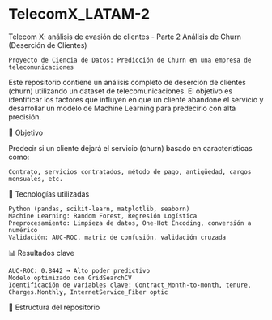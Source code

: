 # TelecomX_LATAM-2
Telecom X: análisis de evasión de clientes - Parte 2
Análisis de Churn (Deserción de Clientes) 

    Proyecto de Ciencia de Datos: Predicción de Churn en una empresa de telecomunicaciones 
     

Este repositorio contiene un análisis completo de deserción de clientes (churn) utilizando un dataset de telecomunicaciones. El objetivo es identificar los factores que influyen en que un cliente abandone el servicio y desarrollar un modelo de Machine Learning para predecirlo con alta precisión. 
 
🎯 Objetivo 

Predecir si un cliente dejará el servicio (churn) basado en características como: 

    Contrato, servicios contratados, método de pago, antigüedad, cargos mensuales, etc.
 
🧰 Tecnologías utilizadas 

    Python (pandas, scikit-learn, matplotlib, seaborn)
    Machine Learning: Random Forest, Regresión Logística
    Preprocesamiento: Limpieza de datos, One-Hot Encoding, conversión a numérico
    Validación: AUC-ROC, matriz de confusión, validación cruzada
 
📊 Resultados clave 

    AUC-ROC: 0.8442 → Alto poder predictivo
    Modelo optimizado con GridSearchCV
    Identificación de variables clave: Contract_Month-to-month, tenure, Charges.Monthly, InternetService_Fiber optic
 
📁 Estructura del repositorio 
